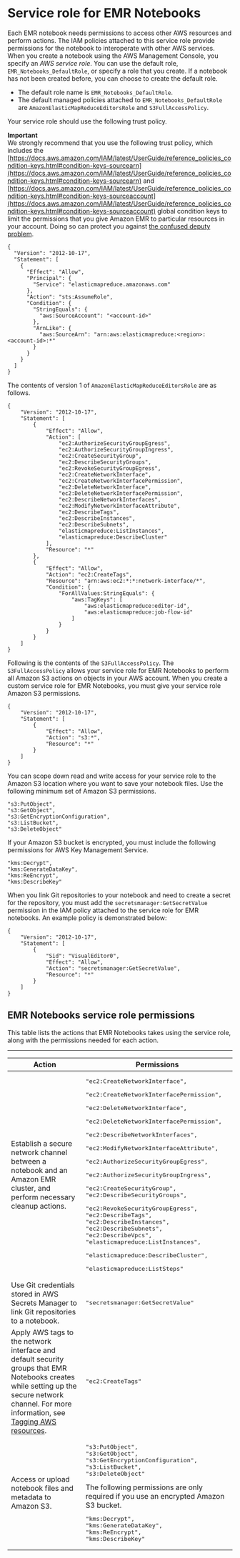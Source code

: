 # Service role for EMR Notebooks<a name="emr-managed-notebooks-service-role"></a>

Each EMR notebook needs permissions to access other AWS resources and perform actions\. The IAM policies attached to this service role provide permissions for the notebook to interoperate with other AWS services\. When you create a notebook using the AWS Management Console, you specify an *AWS service role*\. You can use the default role, `EMR_Notebooks_DefaultRole`, or specify a role that you create\. If a notebook has not been created before, you can choose to create the default role\.
+ The default role name is `EMR_Notebooks_DefaultRole`\.
+ The default managed policies attached to `EMR_Notebooks_DefaultRole` are `AmazonElasticMapReduceEditorsRole` and `S3FullAccessPolicy`\.

Your service role should use the following trust policy\.

**Important**  
We strongly recommend that you use the following trust policy, which includes the [https://docs.aws.amazon.com/IAM/latest/UserGuide/reference_policies_condition-keys.html#condition-keys-sourcearn](https://docs.aws.amazon.com/IAM/latest/UserGuide/reference_policies_condition-keys.html#condition-keys-sourcearn) and [https://docs.aws.amazon.com/IAM/latest/UserGuide/reference_policies_condition-keys.html#condition-keys-sourceaccount](https://docs.aws.amazon.com/IAM/latest/UserGuide/reference_policies_condition-keys.html#condition-keys-sourceaccount) global condition keys to limit the permissions that you give Amazon EMR to particular resources in your account\. Doing so can protect you against [the confused deputy problem](https://docs.aws.amazon.com/IAM/latest/UserGuide/confused-deputy.html)\.

```
{
  "Version": "2012-10-17",
  "Statement": [
    {
      "Effect": "Allow",
      "Principal": {
        "Service": "elasticmapreduce.amazonaws.com"
      },
      "Action": "sts:AssumeRole",
      "Condition": {
        "StringEquals": {
          "aws:SourceAccount": "<account-id>"
        },
        "ArnLike": {
          "aws:SourceArn": "arn:aws:elasticmapreduce:<region>:<account-id>:*"
        }
      }
    }
  ]
}
```

The contents of version 1 of `AmazonElasticMapReduceEditorsRole` are as follows\.

```
{
    "Version": "2012-10-17",
    "Statement": [
        {
            "Effect": "Allow",
            "Action": [
                "ec2:AuthorizeSecurityGroupEgress",
                "ec2:AuthorizeSecurityGroupIngress",
                "ec2:CreateSecurityGroup",
                "ec2:DescribeSecurityGroups",
                "ec2:RevokeSecurityGroupEgress",
                "ec2:CreateNetworkInterface",
                "ec2:CreateNetworkInterfacePermission",
                "ec2:DeleteNetworkInterface",
                "ec2:DeleteNetworkInterfacePermission",
                "ec2:DescribeNetworkInterfaces",
                "ec2:ModifyNetworkInterfaceAttribute",
                "ec2:DescribeTags",
                "ec2:DescribeInstances",
                "ec2:DescribeSubnets",
                "elasticmapreduce:ListInstances",
                "elasticmapreduce:DescribeCluster"
            ],
            "Resource": "*"
        },
        {
            "Effect": "Allow",
            "Action": "ec2:CreateTags",
            "Resource": "arn:aws:ec2:*:*:network-interface/*",
            "Condition": {
                "ForAllValues:StringEquals": {
                    "aws:TagKeys": [
                        "aws:elasticmapreduce:editor-id",
                        "aws:elasticmapreduce:job-flow-id"
                    ]
                }
            }
        }
    ]
}
```

Following is the contents of the `S3FullAccessPolicy`\. The `S3FullAccessPolicy` allows your service role for EMR Notebooks to perform all Amazon S3 actions on objects in your AWS account\. When you create a custom service role for EMR Notebooks, you must give your service role Amazon S3 permissions\.

```
{
    "Version": "2012-10-17",
    "Statement": [
        {
            "Effect": "Allow",
            "Action": "s3:*",
            "Resource": "*"
        }
    ]
}
```

You can scope down read and write access for your service role to the Amazon S3 location where you want to save your notebook files\. Use the following minimum set of Amazon S3 permissions\.

```
"s3:PutObject",
"s3:GetObject",
"s3:GetEncryptionConfiguration",
"s3:ListBucket",
"s3:DeleteObject"
```

If your Amazon S3 bucket is encrypted, you must include the following permissions for AWS Key Management Service\.

```
"kms:Decrypt",
"kms:GenerateDataKey",
"kms:ReEncrypt",
"kms:DescribeKey"
```

When you link Git repositories to your notebook and need to create a secret for the repository, you must add the `secretsmanager:GetSecretValue` permission in the IAM policy attached to the service role for EMR notebooks\. An example policy is demonstrated below: 

```
{
    "Version": "2012-10-17",
    "Statement": [
        {
            "Sid": "VisualEditor0",
            "Effect": "Allow",
            "Action": "secretsmanager:GetSecretValue",
            "Resource": "*"
        }
    ]
}
```

## EMR Notebooks service role permissions<a name="emr-managed-notebooks-service-role-permissions"></a>

This table lists the actions that EMR Notebooks takes using the service role, along with the permissions needed for each action\.


****  

| Action | Permissions | 
| --- | --- | 
| Establish a secure network channel between a notebook and an Amazon EMR cluster, and perform necessary cleanup actions\. |  <pre>"ec2:CreateNetworkInterface", <br />"ec2:CreateNetworkInterfacePermission", <br />"ec2:DeleteNetworkInterface", <br />"ec2:DeleteNetworkInterfacePermission", <br />"ec2:DescribeNetworkInterfaces", <br />"ec2:ModifyNetworkInterfaceAttribute", <br />"ec2:AuthorizeSecurityGroupEgress", <br />"ec2:AuthorizeSecurityGroupIngress", <br />"ec2:CreateSecurityGroup",<br />"ec2:DescribeSecurityGroups", <br />"ec2:RevokeSecurityGroupEgress",<br />"ec2:DescribeTags",<br />"ec2:DescribeInstances",<br />"ec2:DescribeSubnets",<br />"ec2:DescribeVpcs",<br />"elasticmapreduce:ListInstances", <br />"elasticmapreduce:DescribeCluster", <br />"elasticmapreduce:ListSteps"</pre>  | 
| Use Git credentials stored in AWS Secrets Manager to link Git repositories to a notebook\. |  <pre>"secretsmanager:GetSecretValue"</pre>  | 
| Apply AWS tags to the network interface and default security groups that EMR Notebooks creates while setting up the secure network channel\. For more information, see [Tagging AWS resources](https://docs.aws.amazon.com/general/latest/gr/aws_tagging.html)\. |  <pre>"ec2:CreateTags"</pre>  | 
| Access or upload notebook files and metadata to Amazon S3\. |  <pre>"s3:PutObject",<br />"s3:GetObject",<br />"s3:GetEncryptionConfiguration",<br />"s3:ListBucket",<br />"s3:DeleteObject" </pre> The following permissions are only required if you use an encrypted Amazon S3 bucket\. <pre>"kms:Decrypt",<br />"kms:GenerateDataKey",<br />"kms:ReEncrypt",<br />"kms:DescribeKey"</pre>  | 